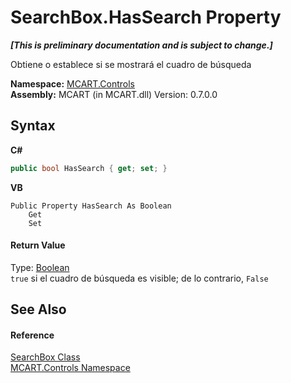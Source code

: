 # SearchBox.HasSearch Property 
 _**\[This is preliminary documentation and is subject to change.\]**_

Obtiene o establece si se mostrará el cuadro de búsqueda

**Namespace:**&nbsp;<a href="1c9d7a8e-81d4-838a-f87d-7379b253b6ce">MCART.Controls</a><br />**Assembly:**&nbsp;MCART (in MCART.dll) Version: 0.7.0.0

## Syntax

**C#**<br />
``` C#
public bool HasSearch { get; set; }
```

**VB**<br />
``` VB
Public Property HasSearch As Boolean
	Get
	Set
```


#### Return Value
Type: <a href="http://msdn2.microsoft.com/es-es/library/a28wyd50" target="_blank">Boolean</a><br />`true` si el cuadro de búsqueda es visible; de lo contrario, `False`

## See Also


#### Reference
<a href="21638864-43a2-3a2d-f2c7-4a82a05540ba">SearchBox Class</a><br /><a href="1c9d7a8e-81d4-838a-f87d-7379b253b6ce">MCART.Controls Namespace</a><br />